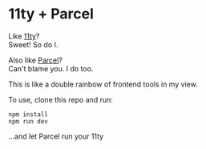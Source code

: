 # 11ty + Parcel

Like [11ty](https://11ty.dev/docs)?  
Sweet! So do I.

Also like [Parcel](https://parceljs.org/docs/)?  
Can't blame you. I do too.

This is like a double rainbow of frontend tools in my view.

To use, clone this repo and run:

`npm install`  
`npm run dev`

...and let Parcel run your 11ty
